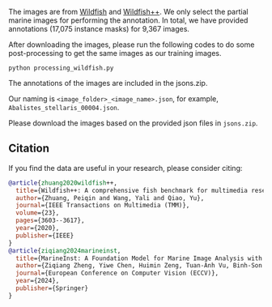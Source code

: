 The images are from [Wildfish](https://github.com/PeiqinZhuang/WildFish) and [Wildfish++](https://github.com/PeiqinZhuang/WildFish++). We only select the partial marine images for performing the annotation. In total, we have provided annotations (17,075 instance masks) for 9,367 images.

After downloading the images, please run the following codes to do some post-processing to get the same images as our training images.

```
python processing_wildfish.py
```

The annotations of the images are included in the jsons.zip.

Our naming is `<image_folder>_<image_name>.json`, for example, `Abalistes_stellaris_00004.json`.

Please download the images based on the provided json files in `jsons.zip`.

## Citation

If you find the data are useful in your research, please consider citing:

```bibtex
@article{zhuang2020wildfish++,
  title={Wildfish++: A comprehensive fish benchmark for multimedia research},
  author={Zhuang, Peiqin and Wang, Yali and Qiao, Yu},
  journal={IEEE Transactions on Multimedia (TMM)},
  volume={23},
  pages={3603--3617},
  year={2020},
  publisher={IEEE}
}
@article{ziqiang2024marineinst,
  title={MarineInst: A Foundation Model for Marine Image Analysis with Instance Visual Description},
  author={Ziqiang Zheng, Yiwe Chen, Huimin Zeng, Tuan-Anh Vu, Binh-Son Hua, Sai-Kit Yeung},
  journal={European Conference on Computer Vision (ECCV)},
  year={2024},
  publisher={Springer}
}
```
